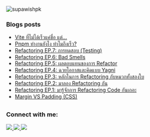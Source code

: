 <p align="left"> <img src="https://komarev.com/ghpvc/?username=supawishpk&label=Profile%20views&color=0e75b6&style=flat" alt="supawishpk" /> </p>

### Blogs posts
<!-- BLOG-POST-LIST:START -->
- [Vite ที่ไม่ได้เร็วแค่ชื่อ แต่…](https://developers.ascendcorp.com/vite-%E0%B8%97%E0%B8%B5%E0%B9%88%E0%B9%84%E0%B8%A1%E0%B9%88%E0%B9%84%E0%B8%94%E0%B9%89%E0%B9%80%E0%B8%A3%E0%B9%87%E0%B8%A7%E0%B9%81%E0%B8%84%E0%B9%88%E0%B8%8A%E0%B8%B7%E0%B9%88%E0%B8%AD-%E0%B9%81%E0%B8%95%E0%B9%88-cced3b4eb68c?source=rss-f29961ab68d8------2)
- [Pnpm ทำงานยังไง ทำไมถึงเร็ว?](https://developers.ascendcorp.com/pnpm-%E0%B8%97%E0%B8%B3%E0%B8%87%E0%B8%B2%E0%B8%99%E0%B8%A2%E0%B8%B1%E0%B8%87%E0%B9%84%E0%B8%87-%E0%B8%97%E0%B8%B3%E0%B9%84%E0%B8%A1%E0%B8%96%E0%B8%B6%E0%B8%87%E0%B9%80%E0%B8%A3%E0%B9%87%E0%B8%A7-64160eb2324a?source=rss-f29961ab68d8------2)
- [Refactoring EP.7: การทดสอบ &lpar;Testing&rpar;](https://developers.ascendcorp.com/refactoring-ep-7-%E0%B8%81%E0%B8%B2%E0%B8%A3%E0%B8%97%E0%B8%94%E0%B8%AA%E0%B8%AD%E0%B8%9A-testing-5730c2fe684?source=rss-f29961ab68d8------2)
- [Refactoring EP.6: Bad Smells](https://developers.ascendcorp.com/refactoring-ep-6-bad-smells-8e7031e2d787?source=rss-f29961ab68d8------2)
- [Refactoring EP.5: ผลตอบแทนของการ Refactor](https://developers.ascendcorp.com/refactoring-ep-5-%E0%B8%9C%E0%B8%A5%E0%B8%95%E0%B8%AD%E0%B8%9A%E0%B9%81%E0%B8%97%E0%B8%99%E0%B8%82%E0%B8%AD%E0%B8%87%E0%B8%81%E0%B8%B2%E0%B8%A3-refactor-a8d6aa2f1e5f?source=rss-f29961ab68d8------2)
- [Refactoring EP.4: ฉวยโอกาสและคิดแบบ Yagni](https://developers.ascendcorp.com/refactoring-ep-4-%E0%B8%89%E0%B8%A7%E0%B8%A2%E0%B9%82%E0%B8%AD%E0%B8%81%E0%B8%B2%E0%B8%AA-f4bd19629b5a?source=rss-f29961ab68d8------2)
- [Refactoring EP.3: หลักในการ Refactoring กับหมวกทั้งสองใบ](https://developers.ascendcorp.com/refactoring-ep-3-%E0%B8%AB%E0%B8%A5%E0%B8%B1%E0%B8%81%E0%B9%83%E0%B8%99%E0%B8%81%E0%B8%B2%E0%B8%A3-refactoring-%E0%B8%81%E0%B8%B1%E0%B8%9A%E0%B8%AB%E0%B8%A1%E0%B8%A7%E0%B8%81%E0%B8%97%E0%B8%B1%E0%B9%89%E0%B8%87%E0%B8%AA%E0%B8%AD%E0%B8%87%E0%B9%83%E0%B8%9A-d6289e914de6?source=rss-f29961ab68d8------2)
- [Refactoring EP.2: มาลอง Refactoring กัน](https://developers.ascendcorp.com/refactoring-ep-2-%E0%B8%A1%E0%B8%B2%E0%B9%80%E0%B8%A3%E0%B8%B4%E0%B9%88%E0%B8%A1-refactoring-%E0%B8%81%E0%B8%B1%E0%B8%99%E0%B9%80%E0%B8%96%E0%B8%AD%E0%B8%B0-ab73fdb0f1f?source=rss-f29961ab68d8------2)
- [Refactoring EP.1: มารู้จักการ Refactoring Code กันเถอะ](https://developers.ascendcorp.com/refactoring-ep-1-%E0%B8%A1%E0%B8%B2%E0%B8%A3%E0%B8%B9%E0%B9%89%E0%B8%88%E0%B8%B1%E0%B8%81%E0%B8%81%E0%B8%B2%E0%B8%A3-refactoring-code-%E0%B8%81%E0%B8%B1%E0%B8%99%E0%B9%80%E0%B8%96%E0%B8%AD%E0%B8%B0-e5c331404f0c?source=rss-f29961ab68d8------2)
- [Margin VS Padding &lpar;CSS&rpar;](https://medium.com/@supawishkaewjing/margin-vs-padding-css-347387ced6b2?source=rss-f29961ab68d8------2)
<!-- BLOG-POST-LIST:END -->

##

<h3 align="left">Connect with me:</h3>
<p align="left">
 	<a href="https://medium.com/@supawishkaewjing" target="_blank"><img src="https://img.shields.io/badge/Medium-12100E?style=for-the-badge&logo=medium&logoColor=white" target="_blank"/>
  <a href = "mailto:supawish.kj@gmail.com"><img src="https://img.shields.io/badge/-Gmail-%23333?style=for-the-badge&logo=gmail&logoColor=white" target="_blank"/>
  <a href="https://www.linkedin.com/in/supawish-kj/" target="_blank"><img src="https://img.shields.io/badge/-LinkedIn-%230077B5?style=for-the-badge&logo=linkedin&logoColor=white" target="_blank"/>
</p>
 
</div>
